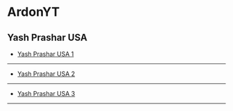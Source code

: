 # ArdonYT

## Yash Prashar USA

- [Yash Prashar USA 1](https://www.youtube.com/watch?v=qRElH-yJzsY)

---

- [Yash Prashar USA 2](https://www.youtube.com/watch?v=2ooMEigvqts)

---

- [Yash Prashar USA 3](https://www.youtube.com/watch?v=EhINmX0K8D8)

---

